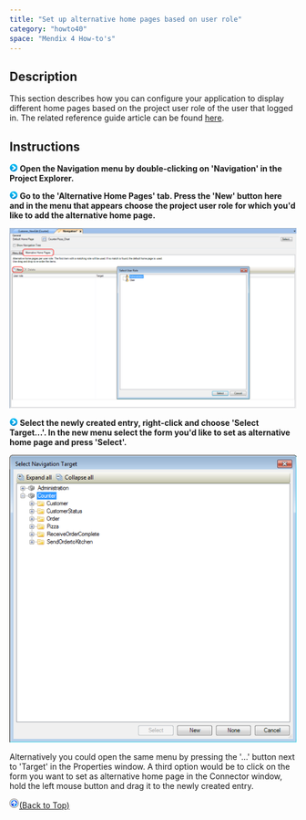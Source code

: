 ```yaml
---
title: "Set up alternative home pages based on user role"
category: "howto40"
space: "Mendix 4 How-to's"
---
```

## Description

This section describes how you can configure your application to display different home pages based on the project user role of the user that logged in. The related reference guide article can be found [here](https://world.mendix.com/pages/releaseview.action?pageId=9208477).

## Instructions

![](attachments/819203/917932.png) **Open the Navigation menu by double-clicking on 'Navigation' in the Project Explorer.**

![](attachments/819203/917932.png) **Go to the 'Alternative Home Pages' tab. Press the 'New' button here and in the menu that appears choose the project user role for which you'd like to add the alternative home page.**

![](attachments/2621514/2752533.png)

![](attachments/819203/917932.png) **Select the newly created entry, right-click and choose 'Select Target...'. In the new menu select the form you'd like to set as alternative home page and press 'Select'.**

![](attachments/2621514/2752532.png)

Alternatively you could open the same menu by pressing the '...' button next to 'Target' in the Properties window. A third option would be to click on the form you want to set as alternative home page in the Connector window, hold the left mouse button and drag it to the newly created entry.

[![](attachments/819203/917564.png)](set-up-alternative-home-pages-based-on-user-role)[(Back to Top)](set-up-alternative-home-pages-based-on-user-role)